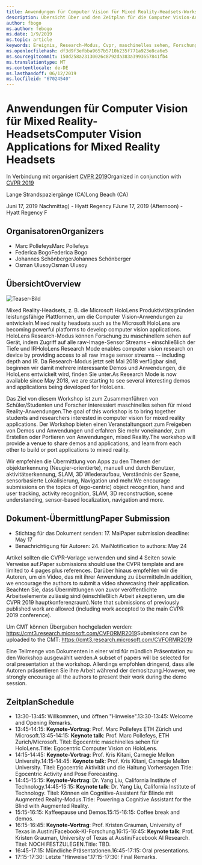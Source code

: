 ```yaml
---
title: Anwendungen für Computer Vision für Mixed Reality-Headsets-Workshop an CVPR 2019
description: Übersicht über und den Zeitplan für die Computer Vision-Anwendungen für Mixed Reality-Headsets Workshop, bei der Konferenz CVPR Juni 2019 übermittelt werden soll.
author: fbogo
ms.author: febogo
ms.date: 1/9/2019
ms.topic: article
keywords: Ereignis, Research-Modus, Cvpr, maschinelles sehen, Forschung, HoloLens
ms.openlocfilehash: df3d9f3efbba9657b5710b235f771a923e8ca6e5
ms.sourcegitcommit: 150d258a23130026c8792da383a3993657841fb4
ms.translationtype: MT
ms.contentlocale: de-DE
ms.lasthandoff: 06/12/2019
ms.locfileid: "67024540"
---
```

# <a name="computer-vision-applications-for-mixed-reality-headsets"></a><span data-ttu-id="ce11f-104">Anwendungen für Computer Vision für Mixed Reality-Headsets</span><span class="sxs-lookup"><span data-stu-id="ce11f-104">Computer Vision Applications for Mixed Reality Headsets</span></span>

<span data-ttu-id="ce11f-105">In Verbindung mit organisiert [CVPR 2019](http://cvpr2019.thecvf.com/)</span><span class="sxs-lookup"><span data-stu-id="ce11f-105">Organized in conjunction with [CVPR 2019](http://cvpr2019.thecvf.com/)</span></span>

<span data-ttu-id="ce11f-106">Lange Strandspaziergänge (CA)</span><span class="sxs-lookup"><span data-stu-id="ce11f-106">Long Beach (CA)</span></span>

<span data-ttu-id="ce11f-107">Juni 17, 2019 Nachmittag) - Hyatt Regency F</span><span class="sxs-lookup"><span data-stu-id="ce11f-107">June 17, 2019 (Afternoon) - Hyatt Regency F</span></span>


## <a name="organizers"></a><span data-ttu-id="ce11f-108">Organisatoren</span><span class="sxs-lookup"><span data-stu-id="ce11f-108">Organizers</span></span>
* <span data-ttu-id="ce11f-109">Marc Pollefeys</span><span class="sxs-lookup"><span data-stu-id="ce11f-109">Marc Pollefeys</span></span>
* <span data-ttu-id="ce11f-110">Federica Bogo</span><span class="sxs-lookup"><span data-stu-id="ce11f-110">Federica Bogo</span></span>
* <span data-ttu-id="ce11f-111">Johannes Schönberger</span><span class="sxs-lookup"><span data-stu-id="ce11f-111">Johannes Schönberger</span></span>
* <span data-ttu-id="ce11f-112">Osman Ulusoy</span><span class="sxs-lookup"><span data-stu-id="ce11f-112">Osman Ulusoy</span></span>

## <a name="overview"></a><span data-ttu-id="ce11f-113">Übersicht</span><span class="sxs-lookup"><span data-stu-id="ce11f-113">Overview</span></span>

![Teaser-Bild](images/cvpr2019_teaser2.jpg)

<span data-ttu-id="ce11f-115">Mixed Reality-Headsets, z. B. die Microsoft HoloLens Produktivitätsgründen leistungsfähige Plattformen, um die Computer Vision-Anwendungen zu entwickeln.</span><span class="sxs-lookup"><span data-stu-id="ce11f-115">Mixed reality headsets such as the Microsoft HoloLens are becoming powerful platforms to develop computer vision applications.</span></span> <span data-ttu-id="ce11f-116">HoloLens Research-Modus können Forschung zu maschinellem sehen auf Gerät, indem Zugriff auf alle raw-Image-Sensor Streams – einschließlich der Tiefe und IR</span><span class="sxs-lookup"><span data-stu-id="ce11f-116">HoloLens Research Mode enables computer vision research on device by providing access to all raw image sensor streams -- including depth and IR.</span></span> <span data-ttu-id="ce11f-117">Da Research-Modus jetzt seit Mai 2018 verfügbar sind, beginnen wir damit mehrere interessante Demos und Anwendungen, die HoloLens entwickelt wird, finden Sie unter.</span><span class="sxs-lookup"><span data-stu-id="ce11f-117">As Research Mode is now available since May 2018, we are starting to see several interesting demos and applications being developed for HoloLens.</span></span> 

<span data-ttu-id="ce11f-118">Das Ziel von diesem Workshop ist zum Zusammenführen von Schüler/Studenten und Forscher interessiert maschinelles sehen für mixed Reality-Anwendungen.</span><span class="sxs-lookup"><span data-stu-id="ce11f-118">The goal of this workshop is to bring together students and researchers interested in computer vision for mixed reality applications.</span></span> <span data-ttu-id="ce11f-119">Der Workshop bieten einen Veranstaltungsort zum Freigeben von Demos und Anwendungen und erfahren Sie mehr voneinander, zum Erstellen oder Portieren von Anwendungen, mixed Reality.</span><span class="sxs-lookup"><span data-stu-id="ce11f-119">The workshop will provide a venue to share demos and applications, and learn from each other to build or port applications to mixed reality.</span></span> 

<span data-ttu-id="ce11f-120">Wir empfehlen die Übermittlung von Apps zu den Themen der objekterkennung (Neugier-orientierte), manuell und durch Benutzer, aktivitätserkennung, SLAM, 3D Wiederaufbau, Verständnis der Szene, sensorbasierte Lokalisierung, Navigation und mehr.</span><span class="sxs-lookup"><span data-stu-id="ce11f-120">We encourage submissions on the topics of (ego-centric) object recognition, hand and user tracking, activity recognition, SLAM, 3D reconstruction, scene understanding, sensor-based localization, navigation and more.</span></span>

## <a name="paper-submission"></a><span data-ttu-id="ce11f-121">Dokument-Übermittlung</span><span class="sxs-lookup"><span data-stu-id="ce11f-121">Paper Submission</span></span>
* <span data-ttu-id="ce11f-122">Stichtag für das Dokument senden: 17. Mai</span><span class="sxs-lookup"><span data-stu-id="ce11f-122">Paper submission deadline: May 17</span></span>
* <span data-ttu-id="ce11f-123">Benachrichtigung für Autoren: 24. Mai</span><span class="sxs-lookup"><span data-stu-id="ce11f-123">Notification to authors: May 24</span></span>

<span data-ttu-id="ce11f-124">Artikel sollten die CVPR-Vorlage verwenden und sind 4 Seiten sowie Verweise auf.</span><span class="sxs-lookup"><span data-stu-id="ce11f-124">Paper submissions should use the CVPR template and are limited to 4 pages plus references.</span></span> <span data-ttu-id="ce11f-125">Darüber hinaus empfehlen wir die Autoren, um ein Video, das mit ihrer Anwendung zu übermitteln.</span><span class="sxs-lookup"><span data-stu-id="ce11f-125">In addition, we encourage the authors to submit a video showcasing their application.</span></span>
<span data-ttu-id="ce11f-126">Beachten Sie, dass Übermittlungen von zuvor veröffentlichte Arbeitselemente zulässig sind (einschließlich Arbeit akzeptieren, um die CVPR 2019 hauptkonferenzraum).</span><span class="sxs-lookup"><span data-stu-id="ce11f-126">Note that submissions of previously published work are allowed (including work accepted to the main CVPR 2019 conference).</span></span> 

<span data-ttu-id="ce11f-127">Um CMT können Übergaben hochgeladen werden: https://cmt3.research.microsoft.com/CVFORMR2019</span><span class="sxs-lookup"><span data-stu-id="ce11f-127">Submissions can be uploaded to the CMT: https://cmt3.research.microsoft.com/CVFORMR2019</span></span>

<span data-ttu-id="ce11f-128">Eine Teilmenge von Dokumenten in einer wird für mündlich Präsentation zu den Workshop ausgewählt werden.</span><span class="sxs-lookup"><span data-stu-id="ce11f-128">A subset of papers will be selected for oral presentation at the workshop.</span></span> <span data-ttu-id="ce11f-129">Allerdings empfohlen dringend, dass alle Autoren präsentieren Sie ihre Arbeit während der demositzung.</span><span class="sxs-lookup"><span data-stu-id="ce11f-129">However, we strongly encourage all the authors to present their work during the demo session.</span></span>


## <a name="schedule"></a><span data-ttu-id="ce11f-130">Zeitplan</span><span class="sxs-lookup"><span data-stu-id="ce11f-130">Schedule</span></span>
* <span data-ttu-id="ce11f-131">13:30-13:45: Willkommen, und öffnen "Hinweise".</span><span class="sxs-lookup"><span data-stu-id="ce11f-131">13:30-13:45: Welcome and Opening Remarks.</span></span>
* <span data-ttu-id="ce11f-132">13:45-14:15: **Keynote-Vortrag**: Prof. Marc Pollefeys ETH Zürich und Microsoft.</span><span class="sxs-lookup"><span data-stu-id="ce11f-132">13:45-14:15: **Keynote talk**: Prof. Marc Pollefeys, ETH Zurich/Microsoft.</span></span> <span data-ttu-id="ce11f-133">Titel: Egocentric maschinelles sehen für HoloLens.</span><span class="sxs-lookup"><span data-stu-id="ce11f-133">Title: Egocentric Computer Vision on HoloLens.</span></span>
* <span data-ttu-id="ce11f-134">14:15-14:45: **Keynote-Vortrag**: Prof. Kris Kitani, Carnegie Mellon University.</span><span class="sxs-lookup"><span data-stu-id="ce11f-134">14:15-14:45: **Keynote talk**: Prof. Kris Kitani, Carnegie Mellon University.</span></span> <span data-ttu-id="ce11f-135">Titel: Egocentric Aktivität und die Haltung Vorhersagen.</span><span class="sxs-lookup"><span data-stu-id="ce11f-135">Title: Egocentric Activity and Pose Forecasting.</span></span>
* <span data-ttu-id="ce11f-136">14:45-15:15: **Keynote-Vortrag**: Dr. Yang Liu, California Institute of Technology.</span><span class="sxs-lookup"><span data-stu-id="ce11f-136">14:45-15:15: **Keynote talk**: Dr. Yang Liu, California Institute of Technology.</span></span> <span data-ttu-id="ce11f-137">Titel: Können ein Cognitive-Assistent für Blinde mit Augmented Reality-Modus.</span><span class="sxs-lookup"><span data-stu-id="ce11f-137">Title: Powering a Cognitive Assistant for the Blind with Augmented Reality.</span></span>
* <span data-ttu-id="ce11f-138">15:15-16:15: Kaffeepause und Demos.</span><span class="sxs-lookup"><span data-stu-id="ce11f-138">15:15-16:15: Coffee break and demos.</span></span>
* <span data-ttu-id="ce11f-139">16:15-16:45: **Keynote-Vortrag**: Prof. Kristen Grauman, University of Texas in Austin/Facebook-KI-Forschung.</span><span class="sxs-lookup"><span data-stu-id="ce11f-139">16:15-16:45: **Keynote talk**: Prof. Kristen Grauman, University of Texas at Austin/Facebook AI Research.</span></span> <span data-ttu-id="ce11f-140">Titel: NOCH FESTZULEGEN.</span><span class="sxs-lookup"><span data-stu-id="ce11f-140">Title: TBD.</span></span>
* <span data-ttu-id="ce11f-141">16:45-17:15: Mündliche Präsentationen.</span><span class="sxs-lookup"><span data-stu-id="ce11f-141">16:45-17:15: Oral presentations.</span></span>
* <span data-ttu-id="ce11f-142">17:15-17:30: Letzte "Hinweise".</span><span class="sxs-lookup"><span data-stu-id="ce11f-142">17:15-17:30: Final Remarks.</span></span>
